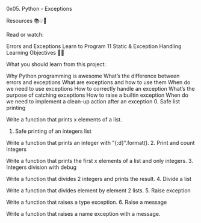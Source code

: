 0x05. Python - Exceptions

Resources 📚💡🚀

Read or watch:

Errors and Exceptions
Learn to Program 11 Static & Exception Handling
Learning Objectives 👨‍💻

What you should learn from this project:

Why Python programming is awesome
What’s the difference between errors and exceptions
What are exceptions and how to use them
When do we need to use exceptions
How to correctly handle an exception
What’s the purpose of catching exceptions
How to raise a builtin exception
When do we need to implement a clean-up action after an exception
0. Safe list printing

Write a function that prints x elements of a list.
1. Safe printing of an integers list

Write a function that prints an integer with "{:d}".format().
2. Print and count integers

Write a function that prints the first x elements of a list and only integers.
3. Integers division with debug

Write a function that divides 2 integers and prints the result.
4. Divide a list

Write a function that divides element by element 2 lists.
5. Raise exception

Write a function that raises a type exception.
6. Raise a message

Write a function that raises a name exception with a message.
